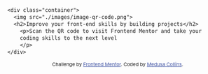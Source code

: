 <!DOCTYPE html>
<html lang="en">
<head>
  <meta charset="UTF-8">
  <meta name="viewport" content="width=device-width, initial-scale=1.0"> <!-- displays site properly based on user's device -->

  <link rel="icon" type="image/png" sizes="32x32" href="./images/favicon-32x32.png">
  
  <!-- Font and CSS -->
  <link href="https://fonts.googleapis.com/css2?family=Outfit:wght@400;700&display=swap" rel="stylesheet">
  <link rel="stylesheet" href="style.css">
  <title>Frontend Mentor | QR code component</title>

  <!-- Feel free to remove these styles or customise in your own stylesheet 👍 -->
  <style>
    .footer { font-size: 11px; text-align: center; }
    .footer a { color: hsl(228, 45%, 44%); }
  </style>
</head>
<body>
  
    <div class="container">
      <img src="./images/image-qr-code.png">
      <h2>Improve your front-end skills by building projects</h2>
        <p>Scan the QR code to visit Frontend Mentor and take your
        coding skills to the next level
        </p>
    </div>
  <div class="footer">
    Challenge by <a href="https://www.frontendmentor.io?ref=challenge" target="_blank">Frontend Mentor</a>. 
    Coded by <a href="https://github.com/MedusaCollins">Medusa Collins</a>.
  </div>
</body>
</html>
